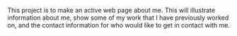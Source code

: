 This project is to make an active web page about me. This will illustrate information about me, show some of my work that I have previously worked on, and the contact information for who would like to get in contact with me.
